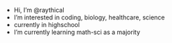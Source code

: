 - Hi, I’m @raythical
- I’m interested in coding, biology, healthcare, science
- currently in highschool
- I’m currently learning math-sci as a majority

<!---
raythical/raythical is a ✨ special ✨ repository because its `README.md` (this file) appears on your GitHub profile.
You can click the Preview link to take a look at your changes.
--->
